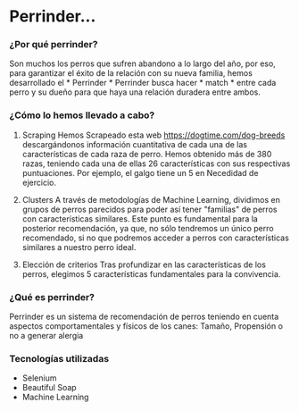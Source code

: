# Perrinder...
### ¿Por qué perrinder?
Son muchos los perros que sufren abandono a lo largo del año, por eso, para garantizar el éxito de la relación con su nueva familia, hemos desarrollado el  * Perrinder *  Perrinder busca hacer * match * entre cada perro y su dueño para que haya una relación duradera entre ambos.

### ¿Cómo lo hemos llevado a cabo?
1. Scraping
Hemos Scrapeado esta web https://dogtime.com/dog-breeds descargándonos información cuantitativa de cada una de las características de cada raza de perro. Hemos obtenido más de 380 razas, teniendo cada una de ellas 26 características con sus respectivas puntuaciones. Por ejemplo, el galgo tiene un 5 en Necedidad de ejercicio.

2. Clusters
A través de metodologías de Machine Learning, dividimos en grupos de perros parecidos para poder así tener "familias" de perros con características similares. Este punto es fundamental para la posterior recomendación, ya que, no sólo tendremos un único perro recomendado, si no que podremos acceder a perros con características similares a nuestro perro ideal. 

3. Elección de criterios
Tras profundizar en las características de los perros, elegimos 5 características fundamentales para la convivencia.

### ¿Qué es perrinder?
Perrinder es un sistema de recomendación de perros teniendo en cuenta aspectos comportamentales y físicos de los canes: Tamaño, Propensión o no a generar alergia




### Tecnologías utilizadas
- Selenium
- Beautiful Soap
- Machine Learning


